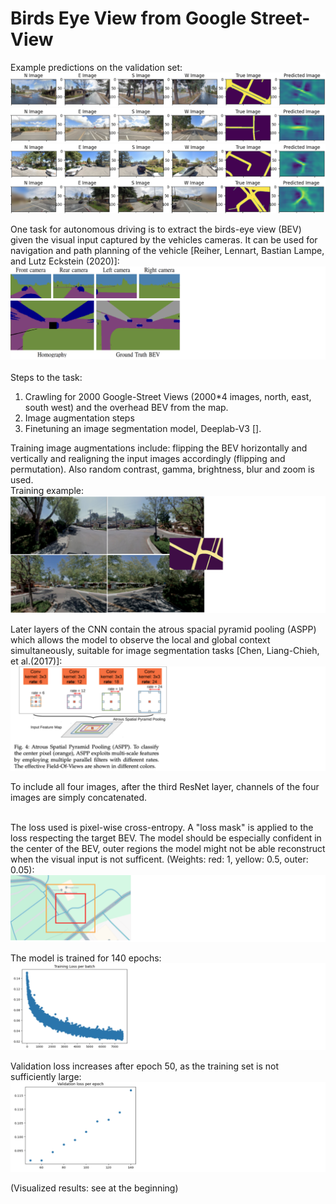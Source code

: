 # Birds Eye View from Google Street-View
Example predictions on the validation set:
![Alt text](thumbnails/image-19.png)
![Alt text](thumbnails/image-20.png)
![Alt text](thumbnails/image-22.png)
![Alt text](thumbnails/image-23.png)

One task for autonomous driving is to extract the birds-eye view (BEV) given the visual input captured by the vehicles cameras. It can be used for navigation and path planning of the vehicle [Reiher, Lennart, Bastian Lampe, and Lutz Eckstein (2020)]:
![Alt text](thumbnails/image1.png)
<br><br>
Steps to the task:
1. Crawling for 2000 Google-Street Views (2000*4 images, north, east, south west) and the overhead BEV from the map. 
2. Image augmentation steps
3. Finetuning an image segmentation model, Deeplab-V3 []. 

Training image augmentations include: flipping the BEV horizontally and vertically and realigning the input images accordingly (flipping and permutation). Also random contrast, gamma, brightness, blur and zoom is used. <br>
Training example:
![Training sample](thumbnails/image-13.png)


Later layers of the CNN contain the atrous spacial pyramid pooling (ASPP) which allows the model to observe the local and global context simultaneously, suitable for image segmentation tasks [Chen, Liang-Chieh, et al.(2017)]:
![atrous spacial pyramid pooling (ASPP)](thumbnails/image-14.png)

To include all four images, after the third ResNet layer, channels of the four images are simply concatenated.<br><br>

The loss used is pixel-wise cross-entropy. A "loss mask" is applied to the loss respecting the target BEV. The model should be especially confident in the center of the BEV, outer regions the model might not be able reconstruct when the visual input is not sufficent. (Weights: red: 1, yellow: 0.5, outer: 0.05):
![Loss Mask](thumbnails/image-15.png)

The model is trained for 140 epochs:
![Training loss per batch](thumbnails/image-16.png)

Validation loss increases after epoch 50, as the training set is not sufficiently large:
![Validation loss](thumbnails/image-17.png)


(Visualized results: see at the beginning)
